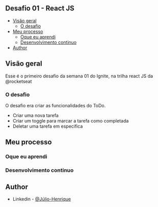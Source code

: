 ## Desafio 01 - React JS

- [Visão geral](#visao-geral)
  - [O desafio](#o-desafio)
- [Meu processo](#meu-processo)
  - [Oque eu aprendi](#oque-eu-aprendi)
  - [Desenvolvimento continuo](#desenvolvimento-continuo)
- [Author](#author)


## Visão geral
Esse é o primeiro desafio da semana 01 do Ignite, na trilha react JS da @rocketseat

### O desafio
O desafio era criar as funcionalidades do ToDo.
- Criar uma nova tarefa
- Criar um toggle para marcar a tarefa como completada
- Deletar uma tarefa em especifica

## Meu processo


### Oque eu aprendi


### Desenvolvimento continuo


## Author
- Linkedin - [@Júlio-Henrique](https://www.linkedin.com/in/julio-henriquee)
